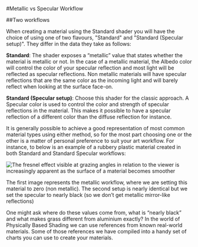 #Metallic vs Specular Workflow

##Two workflows

When creating a material using the Standard shader you will have the choice of using one of two flavours, "Standard" and "Standard (Specular setup)". They differ in the data they take as follows:

**Standard**: The shader exposes a “metallic” value that states whether the material is metallic or not. In the case of a metallic material, the Albedo color will control the color of your specular reflection and most light will be reflected as specular reflections. Non metallic materials will have specular reflections that are the same color as the incoming light and will barely reflect when looking at the surface face-on.

**Standard (Specular setup)**: Choose this shader for the classic approach. A Specular color is used to control the color and strength of specular reflections in the material. This makes it possible to have a specular reflection of a different color than the diffuse reflection for instance.

It is generally possible to achieve a good representation of most common material types using either method, so for the most part choosing one or the other is a matter of personal preference to suit your art workflow. For instance, to below is an example of a rubbery plastic material created in both Standard and Standard Specular workflows:
 
![The fresnel effect visible at grazing angles in relation to the viewer is increasingly apparent as the surface of a material becomes smoother](../uploads/Main/StandardShaderRubberAsMetallicOrSpecular.png)

The first image represents the metallic workflow, where we are setting this material to zero (non metallic). The second setup is nearly identical but we set the specular to nearly black (so we don’t get metallic mirror-like reflections)

One might ask where do these values come from, what is “nearly black” and what makes grass different from aluminium exactly? In the world of Physically Based Shading we can use references from known real-world materials. Some of those references we have compiled into a handy set of charts you can use to create your materials.
